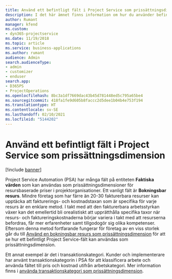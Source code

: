 ```yaml
---
title: Använd ett befintligt fält i Project Service som prissättningsdimension
description: I det här ämnet finns information om hur du använder befintliga Project Service-fält som prisdimensioner.
author: Rumant
manager: kfend
ms.custom:
- dyn365-projectservice
ms.date: 11/19/2018
ms.topic: article
ms.service: business-applications
ms.author: rumant
audience: Admin
search.audienceType:
- admin
- customizer
- enduser
search.app:
- D365PS
- ProjectOperations
ms.openlocfilehash: 8bc3a1df7669dac43b45d781448ed5c795a65be4
ms.sourcegitcommit: 418fa1fe9d605b8faccc2d5dee1b04b4e753f194
ms.translationtype: HT
ms.contentlocale: sv-SE
ms.lasthandoff: 02/10/2021
ms.locfileid: "5144202"
---
```

# <a name="use-an-existing-field-in-project-service-as-a-pricing-dimension"></a>Använd ett befintligt fält i Project Service som prissättningsdimension

[!include [banner](../includes/psa-now-project-operations.md)]

Project Service Automation (PSA) har många fält på entiteten **Faktiska värden** som kan användas som prissättningsdimensioner för resursbaserade priser i projektorganisationer. Ett vanligt fält är **Bokningsbar resurs**. Mindre företag som har färre än 20-30 fakturerbara resurser kan upptäcka att fakturerings- och kostnadstaxan som är specifika för varje resurs är en enklare metod. I takt med att den fakturerbara arbetsstyrkan växer kan det emellertid bli orealistiskt att upprätthålla specifika taxor när resurs- och faktureringskostnaderna börjar variera i takt med att resurserna befordras, får mer erfarenheter samt tillgodogör sig olika kompetenser. Eftersom denna metod fortfarande fungerar för företag av en viss storlek går du till [Använd en bokningsbar resurs som prissättningsdimension](bookable-resource-pricing-dimension.md) för att se hur ett befintligt Project Service-fält kan användas som prissättningsdimension.

Ett annat exempel är det i transaktionskategori. Kunder och implementerare har använt transaktionskategorin i PSA för att klassificera arbete och använda fältet till pris och kostnad utifrån arbetskategori. Mer information finns i [använda transaktionskategori som prissättningsdimension](transaction-category-pricing-dimension.md).
